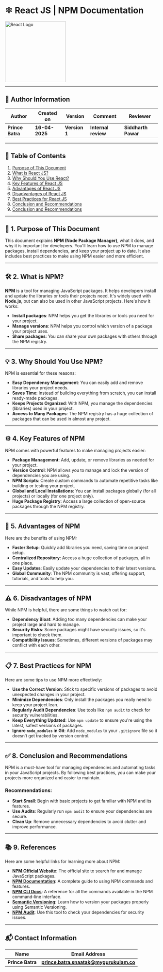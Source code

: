 
# ⚛️ React JS | NPM Documentation

<img src="https://upload.wikimedia.org/wikipedia/commons/a/a7/React-icon.svg" alt="React Logo" width="200"/>

---

## 👤 **Author Information**
| **Author** | **Created on** | **Version**  | **Comment** | **Reviewer** |
|------------|----------------|--------------|-------------|--------------|
| **Prince Batra**   | **16-04-2025**   | **Version 1** | **Internal review** | **Siddharth Pawar** |

 ---

## 📜 Table of Contents

1. [Purpose of This Document](#1-purpose-of-this-document)
2. [What is React JS?](#2-what-is-react-js)
3. [Why Should You Use React?](#3-why-should-you-use-react)
4. [Key Features of React JS](#4-key-features-of-react-js)
5. [Advantages of React JS](#5-advantages-of-react-js)
6. [Disadvantages of React JS](#6-disadvantages-of-react-js)
7. [Best Practices for React JS](#7-best-practices-for-react-js)
8. [Conclusion and Recommendations](#8-conclusion-and-recommendations)
9. [Conclusion and Recommendations](#9-References)
---

## 📘 1. Purpose of This Document

This document explains **NPM (Node Package Manager)**, what it does, and why it is important for developers. You'll learn how to use NPM to manage packages, install dependencies, and keep your project up to date. It also includes best practices to make using NPM easier and more efficient.

---

## 🛠️ 2. What is NPM?

**NPM** is a tool for managing JavaScript packages. It helps developers install and update the libraries or tools their projects need. It's widely used with **Node.js**, but can also be used in other JavaScript projects. Here's how it works:

- **Install packages**: NPM helps you get the libraries or tools you need for your project.
- **Manage versions**: NPM helps you control which version of a package your project uses.
- **Share packages**: You can share your own packages with others through the NPM registry.

---

## 💡 3. Why Should You Use NPM?

NPM is essential for these reasons:

- **Easy Dependency Management**: You can easily add and remove libraries your project needs.
- **Saves Time**: Instead of building everything from scratch, you can install ready-made packages.
- **Keeps Projects Organized**: With NPM, you manage the dependencies (libraries) used in your project.
- **Access to Many Packages**: The NPM registry has a huge collection of packages that can be used in almost any project.

---

## ⚙️ 4. Key Features of NPM

NPM comes with powerful features to make managing projects easier:

- **Package Management**: Add, update, or remove libraries as needed for your project.
- **Version Control**: NPM allows you to manage and lock the version of dependencies you are using.
- **NPM Scripts**: Create custom commands to automate repetitive tasks like building or testing your project.
- **Global and Local Installations**: You can install packages globally (for all projects) or locally (for one project only).
- **Huge Package Registry**: Access a large collection of open-source packages through the NPM registry.

---

## 🚀 5. Advantages of NPM

Here are the benefits of using NPM:

- **Faster Setup**: Quickly add libraries you need, saving time on project setup.
- **Centralized Repository**: Access a huge collection of packages, all in one place.
- **Easy Updates**: Easily update your dependencies to their latest versions.
- **Global Community**: The NPM community is vast, offering support, tutorials, and tools to help you.

---

## ⚠️ 6. Disadvantages of NPM

While NPM is helpful, there are some things to watch out for:

- **Dependency Bloat**: Adding too many dependencies can make your project large and hard to manage.
- **Security Risks**: Some packages might have security issues, so it's important to check them.
- **Compatibility Issues**: Sometimes, different versions of packages may conflict with each other.

---

## 📋 7. Best Practices for NPM

Here are some tips to use NPM more effectively:

- **Use the Correct Version**: Stick to specific versions of packages to avoid unexpected changes in your project.
- **Minimize Dependencies**: Only install the packages you really need to keep your project lean.
- **Regularly Audit Dependencies**: Use tools like `npm audit` to check for security vulnerabilities.
- **Keep Everything Updated**: Use `npm update` to ensure you're using the latest, safest versions of packages.
- **Ignore `node_modules` in Git**: Add `node_modules` to your `.gitignore` file so it doesn’t get tracked by version control.

---

## ✅ 8. Conclusion and Recommendations

NPM is a must-have tool for managing dependencies and automating tasks in your JavaScript projects. By following best practices, you can make your projects more organized and easier to maintain.

### Recommendations:
- **Start Small**: Begin with basic projects to get familiar with NPM and its features.
- **Use Audits**: Regularly run `npm audit` to ensure your dependencies are secure.
- **Clean Up**: Remove unnecessary dependencies to avoid clutter and improve performance.

---

## 📚 9. References

Here are some helpful links for learning more about NPM:

- **[NPM Official Website](https://www.npmjs.com/)**: The official site to search for and manage JavaScript packages.
- **[NPM Documentation](https://docs.npmjs.com/)**: A complete guide to using NPM commands and features.
- **[NPM CLI Docs](https://docs.npmjs.com/cli/)**: A reference for all the commands available in the NPM command-line interface.
- **[Semantic Versioning](https://semver.org/)**: Learn how to version your packages properly using Semantic Versioning.
- **[NPM Audit](https://docs.npmjs.com/cli/v7/commands/npm-audit)**: Use this tool to check your dependencies for security issues.

---


## 📬 **Contact Information**
| **Name** | **Email Address**        |
|----------|--------------------------|
| **Prince Batra**  | **prince.batra.snaatak@mygurukulam.co**   |


